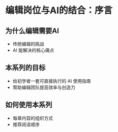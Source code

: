 # 编辑岗位与AI的结合：序言

## 为什么编辑需要AI
- 传统编辑的挑战
- AI 能解决的核心痛点

## 本系列的目标
- 给初学者一套可直接执行的 AI 使用指南
- 帮助编辑团队提高效率与创造力

## 如何使用本系列
- 每章内容的组织方式
- 推荐阅读顺序
